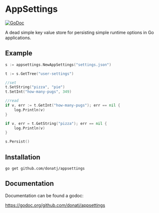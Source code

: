 # AppSettings

[![GoDoc](https://godoc.org/github.com/donatj/appsettings?status.svg)](https://godoc.org/github.com/donatj/appsettings)

A dead simple key value store for persisting simple runtime options in Go applications.

## Example

```go
s := appsettings.NewAppSettings("settings.json")

t := s.GetTree("user-settings")

//set
t.SetString("pizza", "pie")
t.SetInt("how-many-pugs", 349)

//read
if v, err := t.GetInt("how-many-pugs"); err == nil {
	log.Println(v)
}

if v, err = t.GetString("pizza"); err == nil {
	log.Println(v)
}

s.Persist()
```

## Installation

```
go get github.com/donatj/appsettings
```

## Documentation

Documentation can be found a godoc:

https://godoc.org/github.com/donatj/appsettings
